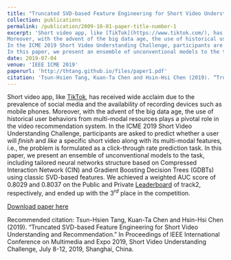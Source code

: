 ```yaml
---
title: "Truncated SVD-based Feature Engineering for Short Video Understanding and Recommendation"
collection: publications
permalink: /publication/2009-10-01-paper-title-number-1
excerpt: 'Short video app, like [TikTok](https://www.tiktok.com/), has received wide acclaim due to the prevalence of social media and the availability of recording devices such as mobile phones. 
Moreover, with the advent of the big data age, the use of historical user behaviors from multi-modal resources plays a pivotal role in the video recommendation system. 
In the ICME 2019 Short Video Understanding Challenge, participants are asked to predict whether a user will *finish* and *like* a specific short video along with its multi-modal features, i.e., the problem is formulated as a click-through rate prediction task.
In this paper, we present an ensemble of unconventional models to the task, including tailored neural networks structure based on Compressed Interaction Network (CIN) and Gradient Boosting Decision Trees (GDBTs) using classic SVD-based features. We achieved a weighted AUC score of 0.8029 and 0.8037 on the Public and Private [Leaderboard](https://biendata.com/competition/icmechallenge2019/final-leaderboard/) of track2, respectively, and ended up with the 3$^{rd}$ place in the competition.'
date: 2019-07-04
venue: 'IEEE ICME 2019'
paperurl: 'http://thtang.github.io/files/paper1.pdf'
citation: 'Tsun-Hsien Tang, Kuan-Ta Chen and Hsin-Hsi Chen (2019). “Truncated SVD-based Feature Engineering for Short Video Understanding and Recommendation.” In Proceedings of IEEE International Conference on Multimedia and Expo 2019, Short Video Understanding Challenge, July 8-12, 2019, Shanghai, China.'
---
```

Short video app, like [TikTok](https://www.tiktok.com/), has received wide acclaim due to the prevalence of social media and the availability of recording devices such as mobile phones. 
Moreover, with the advent of the big data age, the use of historical user behaviors from multi-modal resources plays a pivotal role in the video recommendation system. 
In the ICME 2019 Short Video Understanding Challenge, participants are asked to predict whether a user will *finish* and *like* a specific short video along with its multi-modal features, i.e., the problem is formulated as a click-through rate prediction task.
In this paper, we present an ensemble of unconventional models to the task, including tailored neural networks structure based on Compressed Interaction Network (CIN) and Gradient Boosting Decision Trees (GDBTs) using classic SVD-based features. We achieved a weighted AUC score of 0.8029 and 0.8037 on the Public and Private [Leaderboard](https://biendata.com/competition/icmechallenge2019/final-leaderboard/) of track2, respectively, and ended up with the 3$^{rd}$ place in the competition.

[Download paper here](http://thtang.github.io/files/paper1.pdf)

Recommended citation: Tsun-Hsien Tang, Kuan-Ta Chen and Hsin-Hsi Chen (2019). “Truncated SVD-based Feature Engineering for Short Video Understanding and Recommendation.” In Proceedings of IEEE International Conference on Multimedia and Expo 2019, Short Video Understanding Challenge, July 8-12, 2019, Shanghai, China.